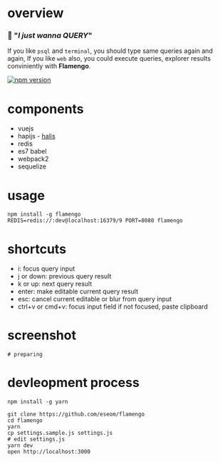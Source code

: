 # overview
### :dancer: "*I just wanna QUERY*"

If you like `psql` and `terminal`, you should type same queries again and again, If you like `web` also, you could execute queries, explorer results conviniently with **Flamengo**.

[![npm version][npm-badge]][npm-url]

# components
* vuejs
* hapijs - [halis](https://github.com/eseom/hails)
* redis
* es7 babel
* webpack2
* sequelize

# usage
```
npm install -g flamengo
REDIS=redis://:dev@localhost:16379/9 PORT=8080 flamengo
```

# shortcuts
- i: focus query input
- j or down: previous query result
- k or up: next query result
- enter: make editable current query result
- esc: cancel current editable or blur from query input
- ctrl+v or cmd+v: focus input field if not focused, paste clipboard

# screenshot
```
# preparing
```

# devleopment process
```
npm install -g yarn

git clone https://github.com/eseom/flamengo
cd flamengo
yarn
cp settings.sample.js settings.js
# edit settings.js
yarn dev
open http://localhost:3000
```

[npm-url]: https://www.npmjs.com/package/flamengo
[npm-badge]: https://img.shields.io/npm/v/flamengo.svg